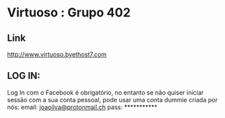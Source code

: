 # Virtuoso : Grupo 402
## Link
http://www.virtuoso.byethost7.com
## LOG IN:
 Log In com o Facebook é obrigatório, no entanto se não quiser iniciar sessão com a sua conta pessoal, pode usar uma conta dummie criada por nós:
	email: joaoilva@protonmail.ch
	 pass: ***********
